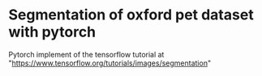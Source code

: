 # Segmentation of oxford pet dataset with pytorch

Pytorch implement of the tensorflow tutorial at "https://www.tensorflow.org/tutorials/images/segmentation"
